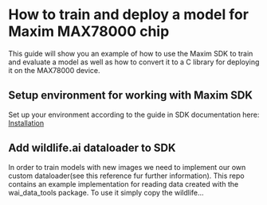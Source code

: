 # How to train and deploy a model for Maxim MAX78000 chip
This guide will show you an example of how to use the Maxim SDK to train and evaluate a model as well as how to convert
it to a C library for deploying it on the MAX78000 device.

## Setup environment for working with Maxim SDK
Set up your environment according to the guide in SDK documentation here: [Installation](https://github.com/MaximIntegratedAI/ai8x-training#installation)

## Add wildlife.ai dataloader to SDK
In order to train models with new images we need to implement our own custom dataloader(see this reference fur further information).
This repo contains an example implementation for reading data created with the wai_data_tools package. To use it simply copy the wildlife...
